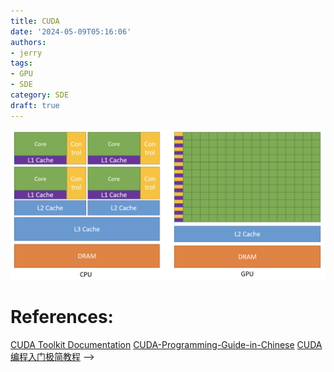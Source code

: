 ```yaml
---
title: CUDA
date: '2024-05-09T05:16:06'
authors:
- jerry
tags:
- GPU
- SDE
category: SDE
draft: true
---
```


![](./CUDA/CPUvsGPU.png)

# References:
[CUDA Toolkit Documentation](https://docs.nvidia.com/cuda/)
[CUDA-Programming-Guide-in-Chinese](https://github.com/HeKun-NVIDIA/CUDA-Programming-Guide-in-Chinese/tree/main)
[CUDA编程入门极简教程](https://zhuanlan.zhihu.com/p/34587739) -->
